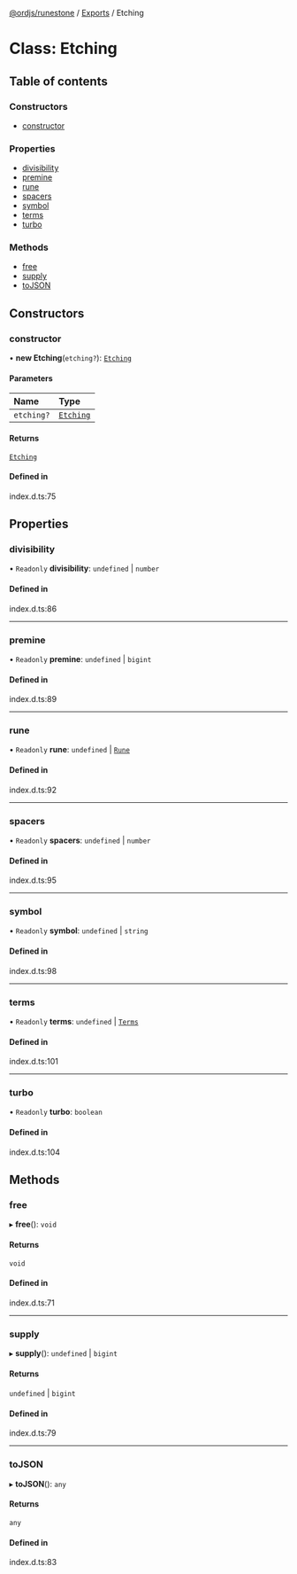 [@ordjs/runestone](../README.md) / [Exports](../modules.md) / Etching

# Class: Etching

## Table of contents

### Constructors

- [constructor](Etching.md#constructor)

### Properties

- [divisibility](Etching.md#divisibility)
- [premine](Etching.md#premine)
- [rune](Etching.md#rune)
- [spacers](Etching.md#spacers)
- [symbol](Etching.md#symbol)
- [terms](Etching.md#terms)
- [turbo](Etching.md#turbo)

### Methods

- [free](Etching.md#free)
- [supply](Etching.md#supply)
- [toJSON](Etching.md#tojson)

## Constructors

### constructor

• **new Etching**(`etching?`): [`Etching`](Etching.md)

#### Parameters

| Name | Type |
| :------ | :------ |
| `etching?` | [`Etching`](Etching.md) |

#### Returns

[`Etching`](Etching.md)

#### Defined in

index.d.ts:75

## Properties

### divisibility

• `Readonly` **divisibility**: `undefined` \| `number`

#### Defined in

index.d.ts:86

___

### premine

• `Readonly` **premine**: `undefined` \| `bigint`

#### Defined in

index.d.ts:89

___

### rune

• `Readonly` **rune**: `undefined` \| [`Rune`](Rune.md)

#### Defined in

index.d.ts:92

___

### spacers

• `Readonly` **spacers**: `undefined` \| `number`

#### Defined in

index.d.ts:95

___

### symbol

• `Readonly` **symbol**: `undefined` \| `string`

#### Defined in

index.d.ts:98

___

### terms

• `Readonly` **terms**: `undefined` \| [`Terms`](Terms.md)

#### Defined in

index.d.ts:101

___

### turbo

• `Readonly` **turbo**: `boolean`

#### Defined in

index.d.ts:104

## Methods

### free

▸ **free**(): `void`

#### Returns

`void`

#### Defined in

index.d.ts:71

___

### supply

▸ **supply**(): `undefined` \| `bigint`

#### Returns

`undefined` \| `bigint`

#### Defined in

index.d.ts:79

___

### toJSON

▸ **toJSON**(): `any`

#### Returns

`any`

#### Defined in

index.d.ts:83
